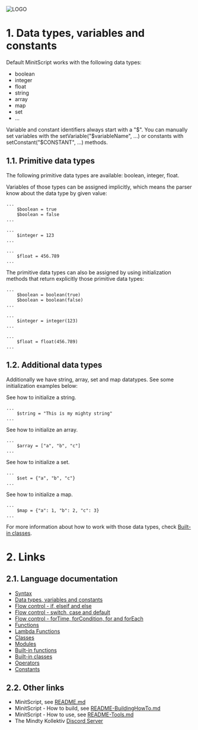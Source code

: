 ![LOGO](https://raw.githubusercontent.com/andreasdr/minitscript/master/resources/github/minitscript-logo.png)

# 1. Data types, variables and constants

Default MinitScript works with the following data types:
- boolean
- integer
- float
- string
- array
- map
- set
- ...

Variable and constant identifiers always start with a "$".
You can manually set variables with the setVariable("$variableName", ...) or constants with setConstant("$CONSTANT", ...) methods.

## 1.1. Primitive data types

The following primitive data types are available: boolean, integer, float.

Variables of those types can be assigned implicitly, which means the parser know about the data type by given value:

```
...
	$boolean = true
	$boolean = false
...
```

```
...
	$integer = 123
...
```

```
...
	$float = 456.789
...
```

The primitive data types can also be assigned by using initialization methods that return explicitly those primitive data types:

```
...
	$boolean = boolean(true)
	$boolean = boolean(false)
...
```

```
...
	$integer = integer(123)
...
```

```
...
	$float = float(456.789)
...
```

## 1.2. Additional data types

Additionally we have string, array, set and map datatypes. See some initialization examples below:

See how to initialize a string.

```
...
	$string = "This is my mighty string"
...
```

See how to initialize an array.

```
...
	$array = ["a", "b", "c"]
...
```

See how to initialize a set.

```
...
	$set = {"a", "b", "c"}
...
```

See how to initialize a map.

```
...
	$map = {"a": 1, "b": 2, "c": 3}
...
```

For more information about how to work with those data types, check [Built-in classes](./README-BuiltIn-Classes.md).

# 2. Links

## 2.1. Language documentation
- [Syntax](./README-Syntax.md)
- [Data types, variables and constants](./README-DataTypes.md)
- [Flow control - if, elseif and else](./README-FlowControl-Conditions.md)
- [Flow control - switch, case and default](./README-FlowControl-Conditions2.md)
- [Flow control - forTime, forCondition, for and forEach](./README-FlowControl-Loops.md)
- [Functions](./README-Functions.md)
- [Lambda Functions](./README-Lambda-Functions.md)
- [Classes](./README-Classes.md)
- [Modules](./README-Modules.md)
- [Built-in functions](./README-BuiltIn-Functions.md)
- [Built-in classes](./README-BuiltIn-Classes.md)
- [Operators](./README-Operators.md)
- [Constants](./README-Constants.md)

## 2.2. Other links

- MinitScript, see [README.md](../README.md)
- MinitScript - How to build, see [README-BuildingHowTo.md](../README-BuildingHowTo.md)
- MinitScript - How to use, see [README-Tools.md](../README-Tools.md)
- The Mindty Kollektiv [Discord Server](https://discord.gg/Na4ACaFD)
